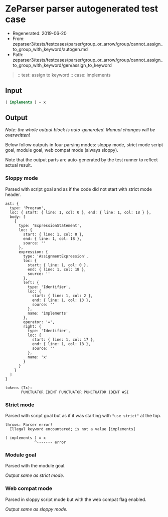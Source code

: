 # ZeParser parser autogenerated test case

- Regenerated: 2019-06-20
- From: zeparser3/tests/testcases/parser/group_or_arrow/group/cannot_assign_to_group_with_keyword/autogen.md
- Path: zeparser3/tests/testcases/parser/group_or_arrow/group/cannot_assign_to_group_with_keyword/gen/assign_to_keyword

> :: test: assign to keyword
> :: case: implements

## Input


`````js
( implements ) = x
`````

## Output

_Note: the whole output block is auto-generated. Manual changes will be overwritten!_

Below follow outputs in four parsing modes: sloppy mode, strict mode script goal, module goal, web compat mode (always sloppy).

Note that the output parts are auto-generated by the test runner to reflect actual result.

### Sloppy mode

Parsed with script goal and as if the code did not start with strict mode header.

`````
ast: {
  type: 'Program',
  loc: { start: { line: 1, col: 0 }, end: { line: 1, col: 18 } },
  body: [
    {
      type: 'ExpressionStatement',
      loc: {
        start: { line: 1, col: 0 },
        end: { line: 1, col: 18 },
        source: ''
      },
      expression: {
        type: 'AssignmentExpression',
        loc: {
          start: { line: 1, col: 0 },
          end: { line: 1, col: 18 },
          source: ''
        },
        left: {
          type: 'Identifier',
          loc: {
            start: { line: 1, col: 2 },
            end: { line: 1, col: 13 },
            source: ''
          },
          name: 'implements'
        },
        operator: '=',
        right: {
          type: 'Identifier',
          loc: {
            start: { line: 1, col: 17 },
            end: { line: 1, col: 18 },
            source: ''
          },
          name: 'x'
        }
      }
    }
  ]
}

tokens (7x):
       PUNCTUATOR IDENT PUNCTUATOR PUNCTUATOR IDENT ASI
`````

### Strict mode

Parsed with script goal but as if it was starting with `"use strict"` at the top.

`````
throws: Parser error!
  Illegal keyword encountered; is not a value [implements]

( implements ) = x
             ^------- error
`````


### Module goal

Parsed with the module goal.

_Output same as strict mode._

### Web compat mode

Parsed in sloppy script mode but with the web compat flag enabled.

_Output same as sloppy mode._
